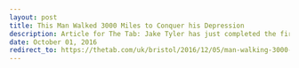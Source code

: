 ```yaml
---
layout: post
title: This Man Walked 3000 Miles to Conquer his Depression
description: Article for The Tab: Jake Tyler has just completed the first leg of a 3000 mile walk around all of Great Britain to raise awareness of mental health problems. 
date: October 01, 2016
redirect_to: https://thetab.com/uk/bristol/2016/12/05/man-walking-3000-miles-conquer-depression-27501
---
```

